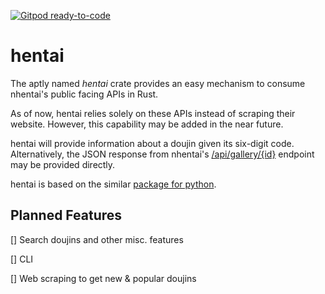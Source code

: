 [![Gitpod ready-to-code](https://img.shields.io/badge/Gitpod-ready--to--code-blue?logo=gitpod)](https://gitpod.io/#https://github.com/EmperorParzival/hentai)

# hentai

The aptly named *hentai* crate provides an easy mechanism to consume nhentai's
public facing APIs in Rust.

As of now, hentai relies solely on these APIs instead of scraping their website.
However, this capability may be added in the near future.

hentai will provide information about a doujin given its six-digit code.
Alternatively, the JSON response from nhentai's
[/api/gallery/{id}](https://nhentai.net/api/gallery/165961) endpoint may be
provided directly.

hentai is based on the similar
[package for python](https://pypi.org/project/hentai/).

## Planned Features
[] Search doujins and other misc. features

[] CLI

[] Web scraping to get new & popular doujins

